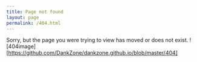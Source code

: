 ```yaml
---
title: Page not found
layout: page
permalink: /404.html
---
```


Sorry, but the page you were trying to view has moved or does not exist.
![404image][https://github.com/DankZone/dankzone.github.io/blob/master/404]
